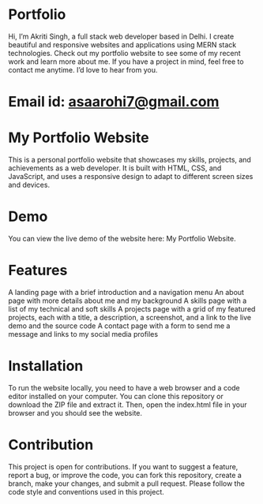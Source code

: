 # Portfolio
Hi, I’m Akriti Singh, a full stack web developer based in Delhi. I create beautiful and responsive websites and applications using MERN stack technologies. Check out my portfolio website to see some of my recent work and learn more about me. If you have a project in mind, feel free to contact me anytime. I’d love to hear from you. 
# Email id: asaarohi7@gmail.com

# My Portfolio Website
This is a personal portfolio website that showcases my skills, projects, and achievements as a web developer. It is built with HTML, CSS, and JavaScript, and uses a responsive design to adapt to different screen sizes and devices.

# Demo
You can view the live demo of the website here: My Portfolio Website.

# Features
A landing page with a brief introduction and a navigation menu
An about page with more details about me and my background
A skills page with a list of my technical and soft skills
A projects page with a grid of my featured projects, each with a title, a description, a screenshot, and a link to the live demo and the source code
A contact page with a form to send me a message and links to my social media profiles

# Installation
To run the website locally, you need to have a web browser and a code editor installed on your computer. You can clone this repository or download the ZIP file and extract it. Then, open the index.html file in your browser and you should see the website.

# Contribution
This project is open for contributions. If you want to suggest a feature, report a bug, or improve the code, you can fork this repository, create a branch, make your changes, and submit a pull request. Please follow the code style and conventions used in this project.
